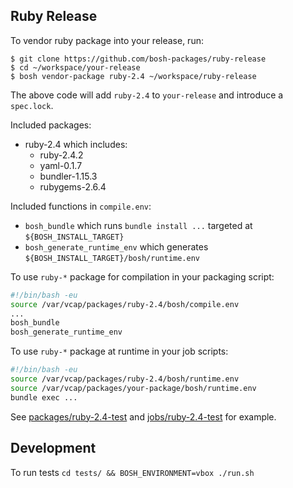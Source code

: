 ## Ruby Release

To vendor ruby package into your release, run:

```
$ git clone https://github.com/bosh-packages/ruby-release
$ cd ~/workspace/your-release
$ bosh vendor-package ruby-2.4 ~/workspace/ruby-release
```

The above code will add `ruby-2.4` to `your-release` and introduce a `spec.lock`.

Included packages:

- ruby-2.4 which includes:
  - ruby-2.4.2
  - yaml-0.1.7
  - bundler-1.15.3
  - rubygems-2.6.4

Included functions in `compile.env`:

- `bosh_bundle` which runs `bundle install ...` targeted at `${BOSH_INSTALL_TARGET}`
- `bosh_generate_runtime_env` which generates `${BOSH_INSTALL_TARGET}/bosh/runtime.env`

To use `ruby-*` package for compilation in your packaging script:

```bash
#!/bin/bash -eu
source /var/vcap/packages/ruby-2.4/bosh/compile.env
...
bosh_bundle
bosh_generate_runtime_env
```

To use `ruby-*` package at runtime in your job scripts:

```bash
#!/bin/bash -eu
source /var/vcap/packages/ruby-2.4/bosh/runtime.env
source /var/vcap/packages/your-package/bosh/runtime.env
bundle exec ...
```

See [packages/ruby-2.4-test](packages/ruby-2.4-test) and [jobs/ruby-2.4-test](jobs/ruby-2.4-test) for example.

## Development

To run tests `cd tests/ && BOSH_ENVIRONMENT=vbox ./run.sh`
